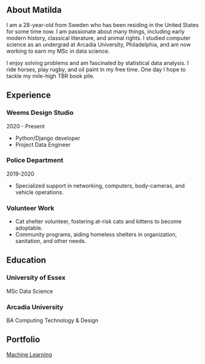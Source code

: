 

## About Matilda
I am a 28-year-old from Sweden who has been residing in the United States for some time now. I am passionate about many things, including early modern history, classical literature, and animal rights. I studied computer science as an undergrad at Arcadia University, Philadelphia, and am now working to earn my MSc in data science. 

I enjoy solving problems and am fascinated by statistical data analysis. I ride horses, play rugby, and oil paint in my free time. One day I hope to tackle my mile-high TBR book pile. 

## Experience
### Weems Design Studio
2020 - Present
- Python/Django developer
- Project Data Engineer

### Police Department
2019-2020
- Specialized support in networking, computers, body-cameras, and vehicle operations.

### Volunteer Work
- Cat shelter volunteer, fostering at-risk cats and kittens to become adoptable.
- Community programs, aiding homeless shelters in organization, sanitation, and other needs.

## Education
### University of Essex 
  MSc Data Science
### Arcadia University
  BA Computing Technology & Design

## Portfolio
[Machine Learning](/ML/)
